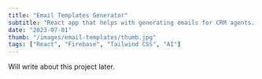 ```yaml
---
title: "Email Templates Generator"
subtitle: "React app that helps with generating emails for CRM agents. AI powered"
date: "2023-07-01"
thumb: "/images/email-templates/thumb.jpg"
tags: ["React", "Firebase", "Tailwind CSS", "AI"]
---
```


Will write about this project later.